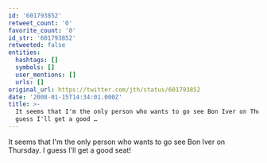 ```yaml
---
id: '601793852'
retweet_count: '0'
favorite_count: '0'
id_str: '601793852'
retweeted: false
entities:
  hashtags: []
  symbols: []
  user_mentions: []
  urls: []
original_url: https://twitter.com/jth/status/601793852
date: '2008-01-15T14:34:01.000Z'
title: >-
  It seems that I'm the only person who wants to go see Bon Iver on Thursday. I
  guess I'll get a good …
---
```


It seems that I'm the only person who wants to go see Bon Iver on Thursday. I guess I'll get a good seat!
